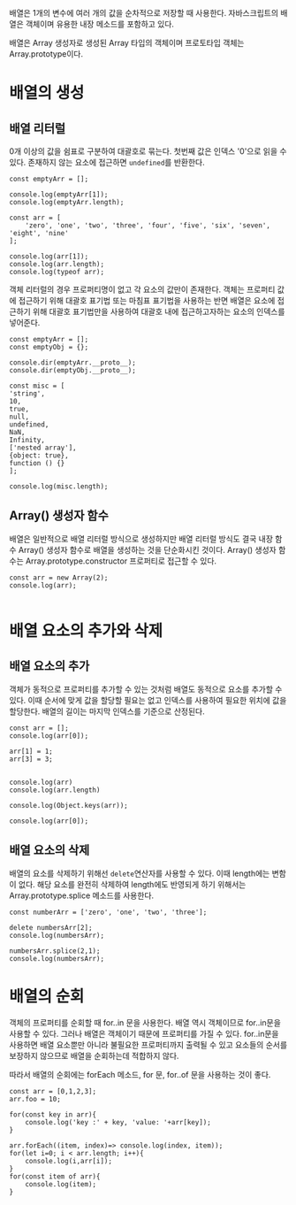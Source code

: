 배열은 1개의 변수에 여러 개의 값을 순차적으로 저장할 때 사용한다. 자바스크립트의 배열은 객체이며 유용한 내장 메소드를 포함하고 있다.

배열은 Array 생성자로 생성된 Array 타입의 객체이며 프로토타입 객체는 Array.prototype이다.

# 배열의 생성

## 배열 리터럴
0개 이상의 값을 쉼표로 구분하여 대괄호로 묶는다. 첫번째 값은 인덱스 '0'으로 읽을 수 있다. 존재하지 않는 요소에 접근하면 `undefined`를 반환한다.

```
const emptyArr = [];

console.log(emptyArr[1]);
console.log(emptyArr.length);

const arr = [
    'zero', 'one', 'two', 'three', 'four', 'five', 'six', 'seven', 'eight', 'nine'
];

console.log(arr[1]);
console.log(arr.length);
console.log(typeof arr);
```

객체 리터럴의 경우 프로퍼티명이 없고 각 요소의 값만이 존재한다.
객체는 프로퍼티 값에 접근하기 위해 대괄호 표기법 또는 마침표 표기법을 사용하는 반면 배열은 요소에 접근하기 위해 대괄호 표기법만을 사용하여 대괄호 내에 접근하고자하는 요소의 인덱스를 넣어준다.


```
const emptyArr = [];
const emptyObj = {};

console.dir(emptyArr.__proto__);
console.dir(emptyObj.__proto__);

const misc = [
'string',
10,
true,
null,
undefined,
NaN,
Infinity,
['nested array'],
{object: true},
function () {}
];

console.log(misc.length);
```

## Array() 생성자 함수
배열은 일반적으로 배열 리터럴 방식으로 생성하지만 배열 리터럴 방식도 결국 내장 함수 Array() 생성자 함수로 배열을 생성하는 것을 단순화시킨 것이다. Array() 생성자 함수는 Array.prototype.constructor 프로퍼티로 접근할 수 있다.


```
const arr = new Array(2);
console.log(arr);


```

# 배열 요소의 추가와 삭제

## 배열 요소의 추가
객체가 동적으로 프로퍼티를 추가할 수 있는 것처럼 배열도 동적으로 요소를 추가할 수 있다. 이때 순서에 맞게 값을 할당할 필요는 없고 인덱스를 사용하여 필요한 위치에 값을 할당한다. 배열의 길이는 마지막 인덱스를 기준으로 산정된다.

```
const arr = [];
console.log(arr[0]);

arr[1] = 1;
arr[3] = 3;


console.log(arr)
console.log(arr.length)

console.log(Object.keys(arr));

console.log(arr[0]);

```

## 배열 요소의 삭제
배열의 요소를 삭제하기 위해선 `delete`연산자를 사용할 수 있다. 이때 length에는 변함이 없다. 해당 요소를 완전히 삭제하여 length에도 반영되게 하기 위해서는 Array.prototype.splice 메소드를 사용한다.

```
const numberArr = ['zero', 'one', 'two', 'three'];

delete numbersArr[2];
console.log(numbersArr);

numbersArr.splice(2,1);
console.log(numbersArr);
```

# 배열의 순회
객체의 프로퍼티를 순회할 때 for..in 문을 사용한다. 배열 역시 객체이므로 for..in문을 사용할 수 있다. 그러나 배열은 객체이기 때문에 프로퍼티를 가질 수 있다. for..in문을 사용하면 배열 요소뿐만 아니라 불필요한 프로퍼티까지 출력될 수 있고 요소들의 순서를 보장하지 않으므로 배열을 순회하는데 적합하지 않다.

따라서 배열의 순회에는 forEach 메소드, for 문, for..of 문을 사용하는 것이 좋다.

```
const arr = [0,1,2,3];
arr.foo = 10;

for(const key in arr){
    console.log('key :' + key, 'value: '+arr[key]);
}

arr.forEach((item, index)=> console.log(index, item));
for(let i=0; i < arr.length; i++){
    console.log(i,arr[i]);
}
for(const item of arr){
    console.log(item);
}
```

